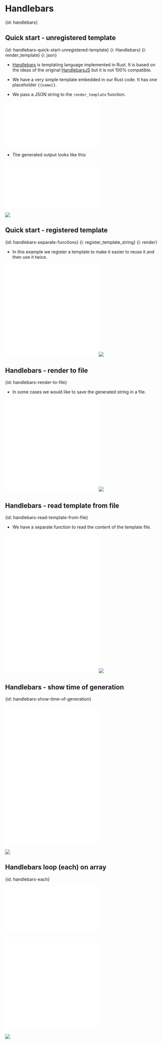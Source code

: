 # Handlebars
{id: handlebars}

## Quick start - unregistered template
{id: handlebars-quick-start-unregistered-template}
{i: Handlebars}
{i: render_template}
{i: json}

* [Handlebars](https://crates.io/crates/handlebars) is templating language implemented in Rust. It is based on the ideas of the original [HandlebarsJS](https://handlebarsjs.com/) but it is not 100% compatible.

* We have a very simple template embedded in our Rust code. It has one placeholder `{{name}}`.
* We pass a JSON string to the `render_template` function.

![](examples/handlebars/handlebars-quick/src/main.rs)

* The generated output looks like this:

![](examples/handlebars/handlebars-quick/out.txt)

![](examples/handlebars/handlebars-quick/Cargo.toml)

## Quick start - registered template
{id: handlebars-separate-functions}
{i: register_template_string}
{i: render}

* In this example we register a template to make it easier to reuse it and then use it twice.

![](examples/handlebars/handlebars-separate-functions/src/main.rs)
![](examples/handlebars/handlebars-separate-functions/out.txt)
![](examples/handlebars/handlebars-separate-functions/Cargo.toml)

##  Handlebars - render to file
{id: handlebars-render-to-file}

* In some cases we would like to save the generated string in a file.

![](examples/handlebars/handlebars-render-to-file/src/main.rs)
![](examples/handlebars/handlebars-render-to-file/hello.html)
![](examples/handlebars/handlebars-render-to-file/Cargo.toml)

##  Handlebars - read template from file
{id: handlebars-read-template-from-file}

* We have a separate function to read the content of the template file.

![](examples/handlebars/handlebars-template-file/template.html)
![](examples/handlebars/handlebars-template-file/src/main.rs)
![](examples/handlebars/handlebars-template-file/hello.html)
![](examples/handlebars/handlebars-template-file/Cargo.toml)

## Handlebars - show time of generation
{id: handlebars-show-time-of-generation}

![](examples/handlebars/handlebars-date/src/main.rs)
![](examples/handlebars/handlebars-date/template.html)
![](examples/handlebars/handlebars-date/hello.html)

![](examples/handlebars/handlebars-date/Cargo.toml)

## Handlebars loop (each) on array
{id: handlebars-each}

![](examples/handlebars/handlebars-loop/template.html)

![](examples/handlebars/handlebars-loop/hello.html)
![](examples/handlebars/handlebars-loop/src/main.rs)

![](examples/handlebars/handlebars-loop/Cargo.toml)

